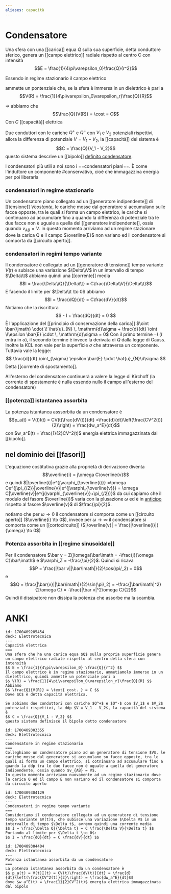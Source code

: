 ```yaml
---
aliases: capacità
---
```



# Condensatore
Una sfera con una [[carica]] equa $Q$ sulla sua superficie, detta conduttore sferico, genera un [[campo elettrico]] radiale rispetto al centro C con intensità
$$E = \frac{1}{4\pi\varepsilon_0}\frac{Q}{r^2}$$

Essendo in regime stazionario il campo elettrico 
 
 ammette un pontenziale  che, se la sfera è immersa in un dielettrico  è pari a
$$V(R) = \frac{1}{4\pi\varepsilon_0\varepsilon_r}\frac{Q}{R}$$

=> abbiamo che 
$$\frac{Q}{V(R)} = \cost = C$$ 
Con $C$ [[capacità]] elettrica

Due conduttori con le cariche $Q^+$ e $Q^-$ con $V_1$ e $V_2$ potenziali rispettivi, allora la differenza di potenziale $V = V_1 - V_2$, la [[capacità]] del sistema è
$$C = \frac{Q}{V_1 - V_2}$$ questo sistema descrive un [[bipolo]] <u>definito condensatore</u>.

I condensatori più utili a noi sono i ==condensatori piani==.
È come l'induttore un componente #conservativo, cioè che immagazzina energia per poi liberarla

### condensatori in regime stazionario
Un condensatore piano collegato ad un [[generatore indipendente]] di [[tensione]] $V costante$, le cariche mosse dal generatore si accumulano sulle facce opposte, tra le quali si forma un campo elettrico, le cariche si continuano ad accumulare fino a quando la differenza di potenziale tra le due facce non è uguale a quella del [[generatore indipendente]], ossia quando $v_{AB} = V$. in questo momento arriviamo ad un regime stazionare dove la carica Q e il campo $\overline{E}$ non variano ed il condensatore si comporta da [[circuito aperto]].

### condensatori in regimi tempo variante
Il condensatore è collegato ad un [[generatore di tensione]] tempo variante $V(t)$ e subisce una variazione $\Delta\\V$ in un intervallo di tempo $\Delta\\t$ abbiamo quindi una [[corrente]] media $$I = \frac{\Delta\\Q}{\Delta\\t} = C\frac{\Delta\\V}{\Delta\\t}$$
E facendo il limite per $\Delta\\t \to 0$ abbiamo
$$I = \frac{dQ}{dt} = C\frac{dV}{dt}$$
Notiamo che la riscrittura
$$ - I + \frac{dQ}{dt} = 0 $$
È l'applicazione del [[principio di conservazione della carica]] $\oint \bar{\jmath} \cdot \! \hat{u}_{N} \, \mathrm{d}\sigma + \frac{d}{dt} \oint   \!\epsilon \bar{E} \cdot \, \mathrm{d}\sigma = 0$
Con il primo termine $- I$ ($I$ entra in $\sigma$), il secondo termine è invece la derivata di $Q$ dalla legge di Gauss.
Inoltre la KCL non vale per la superficie $\sigma$ che attraversa un componente. Tuttavia vale la legge:
$$ \frac{d}{dt} \oint_{\sigma} \epsilon \bar{E} \cdot \hat{u}_{N}\d\sigma  $$
Detta [[corrente di spostamento]].

All'esterno del condensatore continuerà a valere la legge di Kirchoff (la corrente di spostamente è nulla essendo nullo il campo all'esterno del condensatore)

### [[potenza]] istantanea assorbita
La potenza istantanea asssorbita da un condensatore è
$$p_a(t) = V(t)I(t) = CV(t)\frac{dV(t)}{dt} =\frac{d}{dt}\left(\frac{CV^2(t)}{2}\right) = \frac{dw_a^E}{dt}$$
con $w_a^E(t) = \frac{1}{2}CV^2(t)$ energia elettrica immagazzinata dal [[bipolo]]. 
 

## nel dominio dei [[fasori]]
L'equazione costitutiva grazie alla proprietà di derivazione diventa 
$$\overline{i} = j\omega C\overline{v}$$
e quindi $|\overline{i}|e^{j\varphi_{\overline{i}}} =\omega Ce^{j\pi_{/2}}|\overline{v}|e^{j\varphi_{\overline{v}}} = \omega C|\overline{v}|e^{j(\varphi_{\overline{v}}+\pi_{/2})}$ da cui capiamo che il modulo del fasore $\overline{i}$ varia con la plusazione $\omega$ ed è in <u>anticipo</u> rispetto al fasore $\overline{v}$ di $\frac{\pi}{2}$.

notiamo che per $\omega \to 0$ il condensatore si comporta come un [[circuito aperto]] ($\overline{i} \to 0$), invece per $\omega \to \infty$ il condensatore si comporta come un [[cortocircuito]] ($|\overline{v}| = \frac{|\overline{i}|}{\omega} \to 0$)

### Potenza assorbita in [[regime sinusoidale]]
Per il condensatore $\bar v = Z(j\omega)\bar\imath = -\frac{j}{\omega C}\bar\imath$ e $\varphi_Z = -\frac{\pi}{2}$. Quindi si ricava
$$P = \frac{|\bar v||\bar\imath|}{2}\cos(\pi/_2) = 0$$
e
$$Q = \frac{|\bar{v}||\bar\imath|}{2}\sin(\pi/_2) = -\frac{|\bar\imath|^2}{2\omega C} = -\frac{|\bar v|^2\omega C}{2}$$
Quindi il dissipatore non dissipa la potenza che assorbe ma la scambia.

# ANKI

```anki
id: 1700409285454
deck: Elettrotecnica
---
Capacità elettrica
===
Una sfera che ha una carica equa $Q$ sulla propria superficie genera un campo elettrico radiale rispetto al centro della sfera con intensità
$$ E = \frac{1}{4\pi\varepsilon_0} \frac{Q}{r^2} $$
Il campo elettrico è in regime stazionario, ammetiamolo immerso in un dielettrico, quindi ammette un potenziale pari a
$$ V(R) = \frac{1}{4\pi\varepsilon_0\varepsilon_r}\frac{Q}{R} $$
Abbiamo 
$$ \frac{Q}{V(R)} = \text{ cost. } = C $$
Dove $C$ è detta capacità elettrica.

Se abbiamo due conduttori con cariche $Q^+$ e $Q^-$ con $V_1$ e $V_2$ potenziali rispettivi, la ddp $V = V_1 - V_2$, la capacità del sistema è
$$ C = \frac{Q}{V_1 - V_2} $$
questo sistema definisce il bipolo detto condensatore
```
```anki
id: 1700409303355
deck: Elettrotecnica
---
Condensatore in regime stazionario
===
Colleghiamo un condensatore piano ad un generatore di tensione $V$, le cariche mosse dal generatore si accumulano su facce opposte, tra le quali si forma un campo elettrico, si cotninuano ad accumulare fino a quando la ddp tra le due facce non è uguale a quella del generatore indipendente, ossia quando $v_{AB} = V$.
In questo momento arriviamo nuovamente ad un regime stazionario dove la carica Q ed il campo E non variano ed il condensatore si comporta da circuito aperto
```



```anki
id: 1700409304129
deck: Elettrotecnica
---
Condensatori in regime tempo variante
===
Consideriamo il condensatore collegato ad un generatore di tensione tempo variante $V(t)$, che subisce una variazione $\Delta V$ in un intervallo di tempo $\Delta t$, avremo quindi una corrente media
$$ I = \frac{\Delta Q}{\Delta t} = C \frac{\Delta V}{\Delta t} $$
Portando al limite per $\Delta t \to 0$:
$$ I = \frac{dQ}{dt} = C \frac{dV}{dt} $$
```


```anki
id: 1700409304404
deck: Elettrotecnica
---
Potenza istantanea assorbita da un condensatore
===
La potenza istantanea assorbita da un condensatore è
$$ p_a(t) = V(t)I(t) = CV(t)\frac{dV(t)}{dt} = \frac{d}{dt}\left(\frac{CV^2(t)}{2}\right) = \frac{dw_a^E}{dt}$$
dove $w_a^E(t) = \frac{1}{2}CV^2(t)$ energia elettrica immagazzinata dal bipolo 
```
